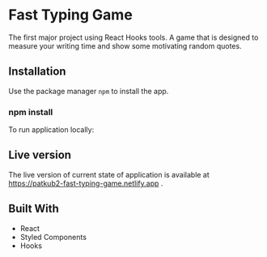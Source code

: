 # Fast Typing Game

The first major project using React Hooks tools. A game that is designed to measure your writing time and show some motivating random quotes.

## Installation

Use the package manager `npm` to install the app.

### npm install

To run application locally:

## Live version

The live version of current state of application is available at https://patkub2-fast-typing-game.netlify.app .

## Built With

- React
- Styled Components
- Hooks
